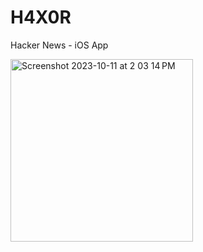 # H4X0R
Hacker News - iOS App

<img width="292" alt="Screenshot 2023-10-11 at 2 03 14 PM" src="https://github.com/joy529/H4X0R/assets/57055238/64ed852a-020b-44fa-b50b-1dbe82ffc4a7">
